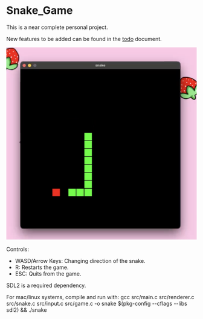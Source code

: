 # Snake_Game

This is a near complete personal project.

New features to be added can be found in the [todo](/docs/todo.md) document.

![screenshot](/assets/screenshot.png)

Controls:
- WASD/Arrow Keys: Changing direction of the snake.
- R: Restarts the game.
- ESC: Quits from the game.

SDL2 is a required dependency.

For mac/linux systems, compile and run with: gcc src/main.c src/renderer.c src/snake.c src/input.c src/game.c -o snake $(pkg-config --cflags --libs sdl2) && ./snake